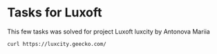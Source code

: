 # Tasks for Luxoft

This few tasks was solved for project Luxoft luxcity
by Antonova Mariia
```shell
curl https://luxcity.geecko.com/
```
